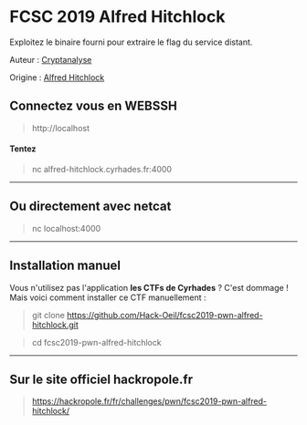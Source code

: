 # FCSC 2019 Alfred Hitchlock

Exploitez le binaire fourni pour extraire le flag du service distant.


Auteur : [Cryptanalyse](https://twitter.com/Cryptanalyse)

Origine : [Alfred Hitchlock](https://hackropole.fr/fr/challenges/pwn/fcsc2019-pwn-alfred-hitchlock/)


## Connectez vous en WEBSSH
> http://localhost

#### Tentez 
> nc alfred-hitchlock.cyrhades.fr:4000



-----------

## Ou directement avec netcat
> nc localhost:4000

-----------

## Installation manuel
Vous n'utilisez pas l'application **les CTFs de Cyrhades** ? C'est dommage !
Mais voici comment installer ce CTF manuellement :

> git clone https://github.com/Hack-Oeil/fcsc2019-pwn-alfred-hitchlock.git

> cd fcsc2019-pwn-alfred-hitchlock


-----------

## Sur le site officiel hackropole.fr
> https://hackropole.fr/fr/challenges/pwn/fcsc2019-pwn-alfred-hitchlock/